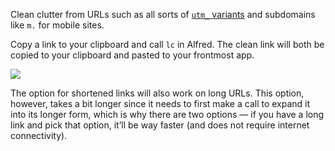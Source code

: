 Clean clutter from URLs such as all sorts of [`utm_` variants](http://www.bytefive.com/blogs/understanding-utm_source-utm_medium-and-utm_campaign) and subdomains like `m.` for mobile sites.

Copy a link to your clipboard and call `lc` in Alfred. The clean link will both be copied to your clipboard and pasted to your frontmost app.

![](http://i.imgur.com/Gxld0YS.png)

The option for shortened links will also work on long URLs. This option, however, takes a bit longer since it needs to first make a call to expand it into its longer form, which is why there are two options — if you have a long link and pick that option, it’ll be way faster (and does not require internet connectivity).
